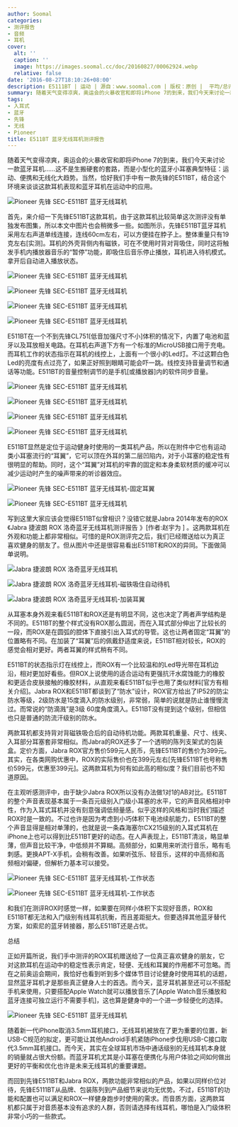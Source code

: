 ```yaml
---
author: Soomal
categories:
- 测评报告
- 音频
- 耳机
cover:
  alt: ''
  caption: ''
  image: https://images.soomal.cc/doc/20160827/00062924.webp
  relative: false
date: '2016-08-27T18:10:26+08:00'
description: E5111BT | 运动 | 源自：www.soomal.com | 版权：原创 |  平均/总评分：07.18/79
summary: 随着天气变得凉爽，奥运会的火暴收官和即将iPhone 7的到来，我们今天来讨论一款蓝牙耳机。这不是生搬硬套的套路，而是小型化的蓝牙小耳塞典型特征：运动、便携和无线化大趋势。当然，恰好我们手中有一款先锋的E511BT……
tags:
- 入耳式
- 蓝牙
- 先锋
- 无线
- Pioneer
title: E511BT 蓝牙无线耳机测评报告
---
```


随着天气变得凉爽，奥运会的火暴收官和即将iPhone 7的到来，我们今天来讨论一款蓝牙耳机……这不是生搬硬套的套路，而是小型化的蓝牙小耳塞典型特征：运动、便携和无线化大趋势。当然，恰好我们手中有一款先锋的E511BT，结合这个环境来谈谈这款耳机表现和蓝牙耳机在运动中的应用。



![Pioneer 先锋 SEC-E511BT 蓝牙无线耳机](https://images.soomal.cc/doc/20160827/00062903.webp)



首先，来介绍一下先锋E511BT这款耳机，由于这款耳机比较简单这次测评没有单独发布图集，所以本文中图片也会稍微多一些。如图所示，先锋E511BT蓝牙耳机采用左右声道单线连接，连线60cm左右，可以方便挂在脖子上。整体重量只有19克左右[实测]。耳机的外壳背侧内有磁铁，可在不使用时背对背吸住，同时这将触发手机内播放器音乐的“暂停”功能，即吸住后音乐停止播放，耳机进入待机模式。拿开后自动进入播放状态。



![Pioneer 先锋 SEC-E511BT 蓝牙无线耳机](https://images.soomal.cc/doc/20160827/00062904_01.webp)



![Pioneer 先锋 SEC-E511BT 蓝牙无线耳机](https://images.soomal.cc/doc/20160827/00062905_01.webp)



![Pioneer 先锋 SEC-E511BT 蓝牙无线耳机](https://images.soomal.cc/doc/20160827/00062907_01.webp)



![Pioneer 先锋 SEC-E511BT 蓝牙无线耳机](https://images.soomal.cc/doc/20160827/00062906_01.webp)



E511BT在一个不到先锋CL751[低音加强尺寸不小]体积的情况下，内置了电池和蓝牙以及耳放相关电路。在耳机右声道下方有一个标准的MicroUSB接口用于充电。而耳机工作的状态指示在耳机的线控上，上面有一个很小的Led灯。不过这颗白色Led的亮度有点过亮了，如果正好照到眼睛可能会吓一跳。线控支持音量调节和通话等功能。E511BT的音量控制调节的是手机[或播放器]内的软件同步音量。



![Pioneer 先锋 SEC-E511BT 蓝牙无线耳机](https://images.soomal.cc/doc/20160827/00062908_01.webp)



![Pioneer 先锋 SEC-E511BT 蓝牙无线耳机](https://images.soomal.cc/doc/20160827/00062911_01.webp)



![Pioneer 先锋 SEC-E511BT 蓝牙无线耳机](https://images.soomal.cc/doc/20160827/00062912_01.webp)



![Pioneer 先锋 SEC-E511BT 蓝牙无线耳机](https://images.soomal.cc/doc/20160827/00062914_01.webp)



E511BT显然是定位于运动健身时使用的一类耳机产品，所以在附件中它也有运动类小耳塞流行的“耳翼”，它可以顶在外耳的第二层凹陷内，对于小耳塞的稳定性有很明显的帮助。同时，这个“耳翼”对耳机的牢靠的固定和本身柔软材质的缓冲可以减少运动时产生的噪声带来的听诊器效应。



![Pioneer 先锋 SEC-E511BT 蓝牙无线耳机-固定耳翼](https://images.soomal.cc/doc/20160827/00062917_01.webp)



![Pioneer 先锋 SEC-E511BT 蓝牙无线耳机](https://images.soomal.cc/doc/20160827/00062919_01.webp)



写到这里大家应该会觉得E511BT似曾相识？没错它就是Jabra 2014年发布的ROX《Jabra 捷波朗 ROX 洛奇蓝牙无线耳机测评报告 》[作者:赵宇为 ]
。这两款耳机在外观和功能上都非常相似。可惜的是ROX测评完之后，我们已经赠送给以为真正喜欢健身的朋友了。但从图片中还是很容易看出E511BT和ROX的异同。下面做简单说明。



![Jabra 捷波朗 ROX 洛奇蓝牙无线耳机](https://images.soomal.cc/doc/20140408/00041424_01.webp)



![Jabra 捷波朗 ROX 洛奇蓝牙无线耳机-磁铁吸住自动待机](https://images.soomal.cc/doc/20140408/00041425_01.webp)



![Jabra 捷波朗 ROX 洛奇蓝牙无线耳机-加装耳翼](https://images.soomal.cc/doc/20140408/00041438.webp)



从耳塞本身外观来看E511BT和ROX还是有明显不同，这也决定了两者声学结构是不同的。E511BT的整个样式没有ROX那么圆润，而在入耳式部分伸出了比较长的一段，而ROX是在圆弧的腔体下直接引出入耳式的导管。这也让两者固定“耳翼”的位置略有不同。在加装了“耳翼”后的佩戴舒适度来说，E511BT相对较长，ROX的感觉会相对更好。两者耳翼的样式稍有不同。



E511BT的状态指示灯在线控上，而ROX有一个比较温和的Led导光带在耳机边沿，相对更加好看些。但ROX上说使用的适合运动有更强抗汗水腐蚀能力的橡胶和更适合皮肤接触的橡胶材料，从直观来看E511BT似乎也用了类似材料[官方有相关介绍]。Jabra ROX和E511BT都谈到了“防水”设计，ROX官方给出了IP52的防尘防水等级，2级防水是15度滴入的防水级别，非常弱，简单的说就是防止谁慢慢流过。而常说的“防滴溅”是3级 60度角度滴入。E511BT没有提到这个级别，但相信也只是普通的防流汗级别的防水。



两款耳机都支持背对背磁铁吸合后的自动待机功能。两款耳机重量、尺寸、线夹、入耳部分耳塞套非常相似。而Jabra的ROX还多了一个透明的陈列支架式的包装盒。定价方面，Jabra ROX官方售价599元人民币，先锋E511BT的售价为399元。其实，在各类网购优惠中，ROX的实际售价也在399元左右[先锋E511BT也号称售价599元，优惠至399元]。这两款耳机为何有如此高的相似度？我们目前也不知道原因。



在主观听感测评中，由于缺少Jabra ROX所以没有办法做1对1的AB对比。E511BT的整个声音表现基本属于一条百元级别入门级小耳塞的水平，它的声音风格相对中性，作为入耳式耳机并没有刻意强调低频量感。似乎这样的风格和当时我们描述ROX时是一致的。不过也许是因为考虑到小巧体积下电池续航能力，E511BT的整个声音显得是相对单薄的，也就是说一条森海塞尔CX215级别的入耳式耳机在iPhone上也可以得到比E511BT更好的动态。在人声表现上，E511BT清淡，略显单薄，但声音比较干净，中低频并不算糊。高频部分，如果用来听流行音乐，略有毛刺感。更换APT-X手机，会稍有改善。如果听弦乐、轻音乐，这样的中高频和高频相对偏硬，但解析力基本可以接受。



![Pioneer 先锋 SEC-E511BT 蓝牙无线耳机-工作状态](https://images.soomal.cc/doc/20160827/00062923_01.webp)



![Pioneer 先锋 SEC-E511BT 蓝牙无线耳机-工作状态](https://images.soomal.cc/doc/20160827/00062922_01.webp)



和我们在测评ROX时感觉一样，如果要在同样小体积下实现好音质，ROX和E511BT都无法和入门级别有线耳机抗衡，而且差距挺大。但要选择其他蓝牙替代方案，如索尼的蓝牙转接器，那么E511BT还是占优。



总结



正如开篇所说，我们手中测评的ROX耳机赠送给了一位真正喜欢健身的朋友，它对这款耳机在运动中的稳定性表示肯定，轻便、无线和耳翼的作用都不可忽略。而在之前奥运会期间，我恰好也看到听到多个媒体节目讨论健身时使用耳机的话题，显然蓝牙耳机才是那些真正健身人士的首选。而今天，蓝牙耳机甚至还可以不搭配手机来使用，只要搭配Apple Watch就可以播放音乐了[Apple Watch音乐播放和蓝牙连接可独立运行不需要手机]，这也算是健身中的一个进一步轻便化的选择。



![Pioneer 先锋 SEC-E511BT 蓝牙无线耳机](https://images.soomal.cc/doc/20160827/00062901.webp)



随着新一代iPhone取消3.5mm耳机接口，无线耳机被放在了更为重要的位置，新USB-C规范的拟定，更可能让其他Android手机紧随iPhone步伐用USB-C接口取代3.5mm耳机接口。而今天，其实在全球耳机市场中通话级别的无线耳机本身就的销量就占很大份额。而蓝牙耳机尤其是小耳塞在便携化与用户体验之间如何做出更好的平衡和优化也许是未来无线耳机的重要课题。



而回到先锋E511BT和Jabra ROX，两款功能非常相似的产品，如果以同样价位对待，先锋E5111BT从品牌、包装陈列到产品细节来说均无优势。不过，E511BT的功能和配置也可以满足和ROX一样健身跑步时使用的需求。而音质方面，这两款耳机都只属于对音质基本没有追求的人群，否则请选择有线耳机，哪怕是入门级体积非常小巧的一些款式。